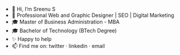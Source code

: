 - 👋 Hi, I’m Sreenu S
- 🚀 Professional Web and Graphic Designer | SEO | Digital Marketing 
- 🎓 Master of Business Administration - MBA
- 🎓 Bachelor of Technology (BTech Degree)
- ✨ Happy to help
- 📫 Find me on: twitter · linkedin · email 

<!---
infosreenus/infosreenus is a ✨ special ✨ repository because its `README.md` (this file) appears on your GitHub profile.
You can click the Preview link to take a look at your changes.
--->
